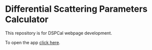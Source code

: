 # Differential Scattering Parameters Calculator

This repository is for DSPCal webpage development.

To open the app [click here](https://dspcal.streamlit.app/).
